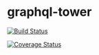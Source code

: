 # graphql-tower

[![Build Status](https://travis-ci.org/tmotx/graphql-tower.svg?branch=master)](https://travis-ci.org/tmotx/graphql-tower)

[![Coverage Status](https://coveralls.io/repos/github/tmotx/graphql-tower/badge.svg?branch=master)](https://coveralls.io/github/tmotx/graphql-tower?branch=master)
